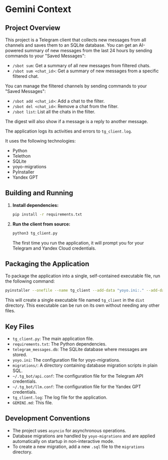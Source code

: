 # Gemini Context

## Project Overview

This project is a Telegram client that collects new messages from all channels and saves them to an SQLite database.
You can get an AI-powered summary of new messages from the last 24 hours by sending commands to your "Saved Messages":

*   `/sbot sum`: Get a summary of all new messages from filtered chats.
*   `/sbot sum <chat_id>`: Get a summary of new messages from a specific filtered chat.

You can manage the filtered channels by sending commands to your "Saved Messages":
*   `/sbot add <chat_id>`: Add a chat to the filter.
*   `/sbot del <chat_id>`: Remove a chat from the filter.
*   `/sbot list`: List all the chats in the filter.

The digest will also show if a message is a reply to another message.

The application logs its activities and errors to `tg_client.log`.

It uses the following technologies:
*   Python
*   Telethon
*   SQLite
*   yoyo-migrations
*   PyInstaller
*   Yandex GPT

## Building and Running

1.  **Install dependencies:**
    ```bash
    pip install -r requirements.txt
    ```
2.  **Run the client from source:**
    ```bash
    python3 tg_client.py
    ```
    The first time you run the application, it will prompt you for your Telegram and Yandex Cloud credentials.

## Packaging the Application

To package the application into a single, self-contained executable file, run the following command:

```bash
pyinstaller --onefile --name tg_client --add-data "yoyo.ini:." --add-data "migrations:migrations" --hidden-import="openai" tg_client.py
```

This will create a single executable file named `tg_client` in the `dist` directory. This executable can be run on its own without needing any other files.

## Key Files

*   `tg_client.py`: The main application file.
*   `requirements.txt`: The Python dependencies.
*   `telegram_messages.db`: The SQLite database where messages are stored.
*   `yoyo.ini`: The configuration file for yoyo-migrations.
*   `migrations/`: A directory containing database migration scripts in plain SQL.
*   `~/.tg_bot/api.conf`: The configuration file for the Telegram API credentials.
*   `~/.tg_bot/llm.conf`: The configuration file for the Yandex GPT credentials.
*   `tg_client.log`: The log file for the application.
*   `GEMINI.md`: This file.

## Development Conventions

*   The project uses `asyncio` for asynchronous operations.
*   Database migrations are handled by `yoyo-migrations` and are applied automatically on startup in non-interactive mode.
*   To create a new migration, add a new `.sql` file to the `migrations` directory.
